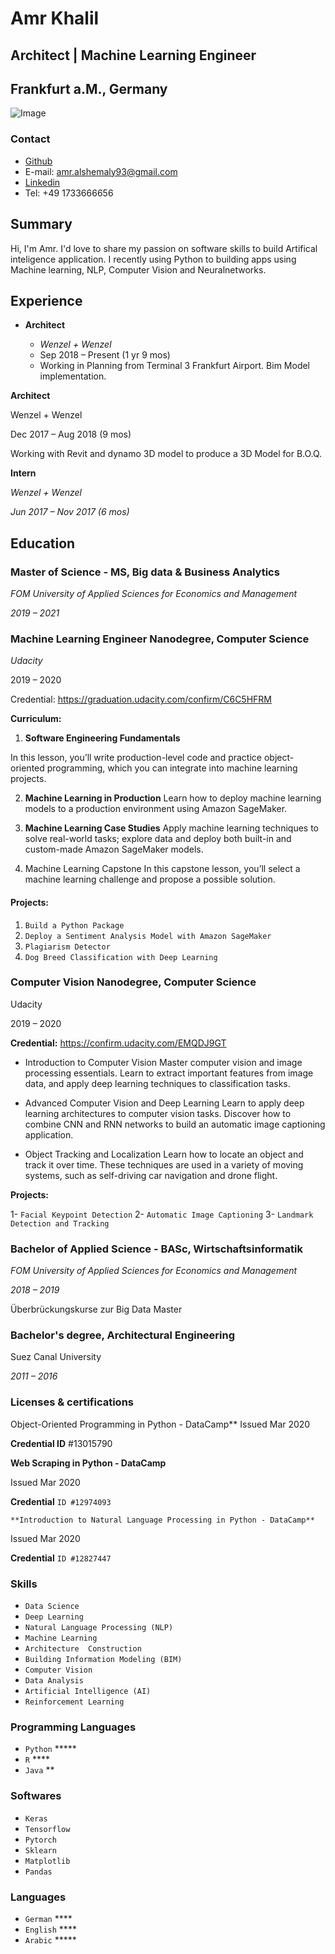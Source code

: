 # Amr Khalil 
## Architect | Machine Learning Engineer
## Frankfurt a.M., Germany
![Image](https://media-exp1.licdn.com/dms/image/C4E03AQEOGFI_q39YJw/profile-displayphoto-shrink_200_200/0?e=1594857600&v=beta&t=S23XUsYQ6T3z67begsRGdBMbzV0OUI-zM5oX6OiTLwQ)

### Contact
- [Github](https://github.com/amr-khalil)
- E-mail: amr.alshemaly93@gmail.com
- [Linkedin](https://linkedin.com/in/amrk)
- Tel: +49 1733666656


## Summary
Hi, I'm Amr. I'd love to share my passion on software skills to build Artifical inteligence application. I recently using Python to building apps using Machine learning, NLP, Computer Vision and Neuralnetworks. 


## Experience

- **Architect**

  - _Wenzel + Wenzel_
  - Sep 2018 – Present (1 yr 9 mos)
  - Working in Planning from Terminal 3 Frankfurt Airport. Bim Model implementation.

**Architect**

Wenzel + Wenzel

Dec 2017 – Aug 2018 (9 mos)

Working with Revit and dynamo 3D model to produce a 3D Model for B.O.Q.

**Intern**

_Wenzel + Wenzel_

_Jun 2017 – Nov 2017 (6 mos)_


## Education

### Master of Science - MS, Big data & Business Analytics

_FOM University of Applied Sciences for Economics and Management_

_2019 – 2021_

### Machine Learning Engineer Nanodegree, Computer Science

_Udacity_

2019 – 2020

Credential: https://graduation.udacity.com/confirm/C6C5HFRM

**Curriculum:**

1. **Software Engineering Fundamentals**

  In this lesson, you’ll write production-level code and practice object-oriented programming, which you can integrate into machine       learning projects.

2. **Machine Learning in Production**
  Learn how to deploy machine learning models to a production environment using Amazon SageMaker.

3. **Machine Learning Case Studies**
   Apply machine learning techniques to solve real-world tasks; explore data and deploy both built-in and custom-made Amazon SageMaker    models.

4. Machine Learning Capstone
   In this capstone lesson, you’ll select a machine learning challenge and propose a possible solution.

#### Projects:

1. `Build a Python Package`
2. `Deploy a Sentiment Analysis Model with Amazon SageMaker`
3. ```Plagiarism Detector```
4. ```Dog Breed Classification with Deep Learning```

### Computer Vision Nanodegree, Computer Science

Udacity

2019 – 2020

**Credential:**
https://confirm.udacity.com/EMQDJ9GT

- Introduction to Computer Vision
  Master computer vision and image processing essentials. Learn to extract important features from image data, and apply deep learning     techniques to classification tasks.

- Advanced Computer Vision and Deep Learning
  Learn to apply deep learning architectures to computer vision tasks. Discover how to combine CNN and RNN networks to build an  automatic image captioning application.

- Object Tracking and Localization
 Learn how to locate an object and track it over time. These techniques are used in a variety of moving systems, such as self-driving car navigation and drone flight.

**Projects:**

1- ```Facial Keypoint Detection```
2- ```Automatic Image Captioning```
3- ```Landmark Detection and Tracking```


### Bachelor of Applied Science - BASc, Wirtschaftsinformatik

_FOM University of Applied Sciences for Economics and Management_

_2018 – 2019_

Überbrückungskurse zur Big Data Master


### Bachelor's degree, Architectural Engineering
Suez Canal University

_2011 – 2016_


### Licenses & certifications

Object-Oriented Programming in Python - DataCamp**
Issued Mar 2020

**Credential ID** #13015790

**Web Scraping in Python - DataCamp**

Issued Mar 2020

**Credential** ```ID #12974093```

```**Introduction to Natural Language Processing in Python - DataCamp**```

Issued Mar 2020

**Credential** ```ID #12827447```


### Skills
- ```Data Science```
- ```Deep Learning```
- ```Natural Language Processing (NLP)```
- ```Machine Learning```
- ```Architecture  Construction```  
- ```Building Information Modeling (BIM)```
- ```Computer Vision```
- ```Data Analysis```
- ```Artificial Intelligence (AI)``` 
- ```Reinforcement Learning```

### Programming Languages
- ```Python``` *****
- ```R```      **** 
- ```Java```   ** 

### Softwares
- ```Keras```  
- ```Tensorflow```
- ```Pytorch```
- ```Sklearn```
- ```Matplotlib```
- ```Pandas```

### Languages
- ```German```  ****
- ```English``` ****
- ```Arabic```  *****
 

